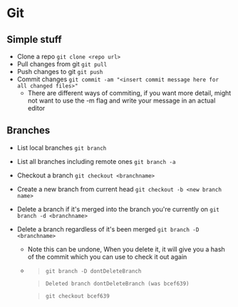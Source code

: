 # Git

## Simple stuff

- Clone a repo `git clone <repo url>`
- Pull changes from git `git pull`
- Push changes to git `git push`
- Commit changes `git commit -am "<insert commit message here for all changed files>"`
  - There are different ways of commiting, if you want more detail, might not want to use the -m flag and write your message in an actual editor

## Branches

- List local branches `git branch`
- List all branches including remote ones `git branch -a`
- Checkout a branch `git checkout <branchname>`
- Create a new branch from current head `git checkout -b <new branch name>`
- Delete a branch if it's merged into the branch you're currently on `git branch -d <branchname>`
- Delete a branch regardless of it's been merged `git branch -D <branchname>`

  - Note this can be undone, When you delete it, it will give you a hash of the commit which you can use to check it out again

  - > `git branch -D dontDeleteBranch`

    > `Deleted branch dontDeleteBranch (was bcef639)`

    > `git checkout bcef639`
